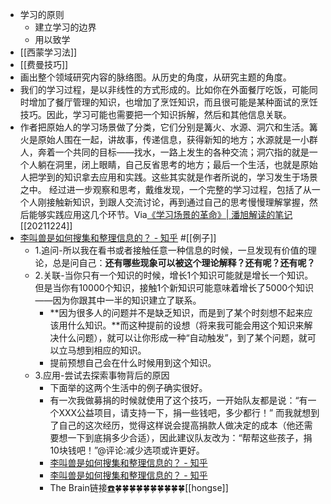 - 学习的原则
    - 建立学习的边界
    - 用以致学
- [[西蒙学习法]]
- [[费曼技巧]]
- 画出整个领域研究内容的脉络图。从历史的角度，从研究主题的角度。
- 我们的学习过程，是以非线性的方式形成的。比如你在外面餐厅吃饭，可能同时增加了餐厅管理的知识，也增加了烹饪知识，而且很可能是某种面试的烹饪技巧。因此，学习可能也需要把一个知识拆解，然后和其他信息关联。
- 作者把原始人的学习场景做了分类，它们分别是篝火、水源、洞穴和生活。篝火是原始人围在一起，讲故事，传递信息，获得新知的地方；水源就是一小群人，奔着一个共同的目标——找水，一路上发生的各种交流；洞穴指的就是一个人躺在洞里，闭上眼睛，自己反省思考的地方；最后一个生活，也就是原始人把学到的知识拿去应用和实践。这些其实就是作者所说的，学习发生于场景之中。
经过进一步观察和思考，戴维发现，一个完整的学习过程，包括了从一个人刚接触新知识，到跟人交流讨论，再到通过自己的思考慢慢理解掌握，然后能够实践应用这几个环节。Via[《学习场景的革命》| 潘旭解读的笔记](https://app.yinxiang.com/shard/s63/nl/13797828/1dfc7040-02cf-4dd3-a0ab-0c809ed9ddbe/)[[20211224]] 
- [李叫兽是如何搜集和整理信息的？ - 知乎](https://www.zhihu.com/question/31154592/answer/51489241) #[[例子]]
    - 1.追问-所以我在看书或者接触任意一种信息的时候，一旦发现有价值的理论，总是问自己：**还有哪些现象可以被这个理论解释？还有呢？还有呢？**
    - 2.关联-当你只有一个知识的时候，增长1个知识可能就是增长一个知识。但是当你有10000个知识，接触1个新知识可能意味着增长了5000个知识——因为你跟其中一半的知识建立了联系。
        - **因为很多人的问题并不是缺乏知识，而是到了某个时刻想不起来应该用什么知识。**而这种提前的设想（将来我可能会用这个知识来解决什么问题），就可以让你形成一种“自动触发”，到了某个问题，就可以立马想到相应的知识。
        - 提前预想自己会在什么时候用到这个知识。
    - 3.应用-尝试去探索事物背后的原因
        - 下面举的这两个生活中的例子确实很好。
        - 有一次我做募捐的时候就使用了这个技巧，一开始队友都是说：“有一个XXX公益项目，请支持一下，捐一些钱吧，多少都行！” 而我就想到了自己的这次经历，觉得这样说会提高捐款人做决定的成本（他还需要想一下到底捐多少合适），因此建议队友改为：“帮帮这些孩子，捐10块钱吧！”@评论:减少选项或许更好。
        - [李叫兽是如何搜集和整理信息的？ - 知乎](https://www.diigo.com/outliner/diigo_items/1032604/12128769/629846137)
        - [李叫兽是如何搜集和整理信息的？ - 知乎](https://www.diigo.com/outliner/diigo_items/1032604/12128769/629846078)
        - The Brain链接[☎️](brain://api.thebrain.com/g7PXu0IyM0ucARb24SvxiA/UE0fUOMQgEy398MRUnQv0w/%E5%AD%A6%E4%B9%A0%E7%9A%84%E5%9F%BA%E6%9C%AC%E5%8E%9F%E5%88%99)🍀🍀🍀🍀🍀🍀🍀🍀🍀🍀[[hongse]]
